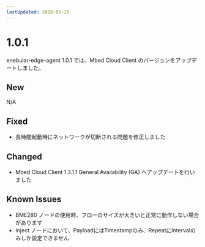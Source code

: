 ```yaml
---
lastUpdated: 2018-05-25
---
```


# 1.0.1

enebular-edge-agent 1.0.1 では、Mbed Cloud Client のバージョンをアップデートしました。

## New

N/A

## Fixed

* 長時間起動時にネットワークが切断される問題を修正しました

## Changed

* Mbed Cloud Client 1.3.1.1 General Availability (GA) へアップデートを行いました

## Known Issues

* BME280 ノードの使用時、フローのサイズが大きいと正常に動作しない場合があります
* Inject ノードにおいて、PayloadにはTimestampのみ、RepeatにIntervalのみしか設定できません
